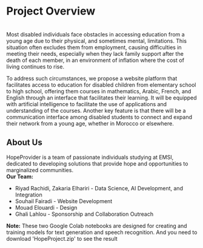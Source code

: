 <h1>Project Overview</h1> <br /> 
Most disabled individuals face obstacles in accessing education from a young age due to their physical, and sometimes mental, limitations. This situation often excludes them from employment, causing difficulties in meeting their needs, especially when they lack family support after the death of each member, in an environment of inflation where the cost of living continues to rise.

To address such circumstances, we propose a website platform that facilitates access to education for disabled children from elementary school to high school, offering them courses in mathematics, Arabic, French, and English through an interface that facilitates their learning. It will be equipped with artificial intelligence to facilitate the use of applications and understanding of the courses. Another key feature is that there will be a communication interface among disabled students to connect and expand their network from a young age, whether in Morocco or elsewhere.

<h2>About Us</h2>
HopeProvider is a team of passionate individuals studying at EMSI, dedicated to developing solutions that provide hope and opportunities to marginalized communities.
<br>
<strong>Our Team:</strong>
<ul>
<li>Riyad Rachidi, Zakaria Elhariri - Data Science, AI Development, and Integration</li>
<li>Souhail Fairadi - Website Development</li>
<li>Mouad Elouardi - Design</li>
<li>Ghali Lahlou - Sponsorship and Collaboration Outreach</li>
</ul>


**Note:** These two Google Colab notebooks are designed for creating and training models for text generation and speech recognition. And you need to download 'HopeProject.zip' to see the result
